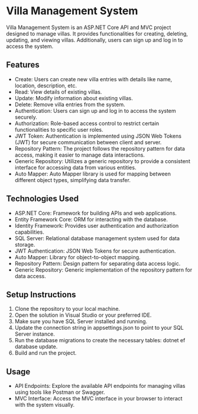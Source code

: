 # Villa Management System
Villa Management System is an ASP.NET Core API and MVC project designed to manage villas. It provides functionalities for creating, deleting, updating, and viewing villas. Additionally, users can sign up and log in to access the system.

## Features
- Create: Users can create new villa entries with details like name, location, description, etc.
- Read: View details of existing villas.
- Update: Modify information about existing villas.
- Delete: Remove villa entries from the system.
- Authentication: Users can sign up and log in to access the system securely.
- Authorization: Role-based access control to restrict certain functionalities to specific user roles.
- JWT Token: Authentication is implemented using JSON Web Tokens (JWT) for secure communication between client and server.
- Repository Pattern: The project follows the repository pattern for data access, making it easier to manage data interactions.
- Generic Repository: Utilizes a generic repository to provide a consistent interface for accessing data from various entities.
- Auto Mapper: Auto Mapper library is used for mapping between different object types, simplifying data transfer.

## Technologies Used
- ASP.NET Core: Framework for building APIs and web applications.
- Entity Framework Core: ORM for interacting with the database.
- Identity Framework: Provides user authentication and authorization capabilities.
- SQL Server: Relational database management system used for data storage.
- JWT Authentication: JSON Web Tokens for secure authentication.
- Auto Mapper: Library for object-to-object mapping.
- Repository Pattern: Design pattern for separating data access logic.
- Generic Repository: Generic implementation of the repository pattern for data access.

## Setup Instructions
1. Clone the repository to your local machine.
2. Open the solution in Visual Studio or your preferred IDE.
3. Make sure you have SQL Server installed and running.
4. Update the connection string in appsettings.json to point to your SQL Server instance.
5. Run the database migrations to create the necessary tables: dotnet ef database update.
6. Build and run the project.

## Usage
- API Endpoints: Explore the available API endpoints for managing villas using tools like Postman or Swagger.
- MVC Interface: Access the MVC interface in your browser to interact with the system visually.
